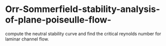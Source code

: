# Orr-Sommerfield-stability-analysis-of-plane-poiseulle-flow-
compute the neutral stability curve and find the critical reynolds number for laminar channel flow.
